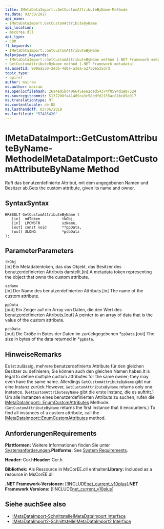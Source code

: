 ```yaml
---
title: IMetaDataImport::GetCustomAttributeByName-Methode
ms.date: 03/30/2017
api_name:
- IMetaDataImport.GetCustomAttributeByName
api_location:
- mscoree.dll
api_type:
- COM
f1_keywords:
- IMetaDataImport::GetCustomAttributeByName
helpviewer_keywords:
- IMetaDataImport::GetCustomAttributeByName method [.NET Framework metadata]
- GetCustomAttributeByName method [.NET Framework metadata]
ms.assetid: 909aa530-2e3b-4d0a-a38a-a2750e535d7d
topic_type:
- apiref
author: mairaw
ms.author: mairaw
ms.openlocfilehash: 26a4ed5bc406645e662ded54374f0594d1e97524
ms.sourcegitcommit: 5137208fa414d9ca3c58cdfd2155ac81bc89e917
ms.translationtype: MT
ms.contentlocale: de-DE
ms.lasthandoff: 03/06/2019
ms.locfileid: "57485420"
---
```

# <a name="imetadataimportgetcustomattributebyname-method"></a><span data-ttu-id="78369-102">IMetaDataImport::GetCustomAttributeByName-Methode</span><span class="sxs-lookup"><span data-stu-id="78369-102">IMetaDataImport::GetCustomAttributeByName Method</span></span>
<span data-ttu-id="78369-103">Ruft das benutzerdefinierte Attribut, mit dem angegebenen Namen und Besitzer ab.</span><span class="sxs-lookup"><span data-stu-id="78369-103">Gets the custom attribute, given its name and owner.</span></span>  
  
## <a name="syntax"></a><span data-ttu-id="78369-104">Syntax</span><span class="sxs-lookup"><span data-stu-id="78369-104">Syntax</span></span>  
  
```  
HRESULT GetCustomAttributeByName (  
   [in]  mdToken          tkObj,  
   [in]  LPCWSTR          szName,  
   [out] const void       **ppData,  
   [out] ULONG            *pcbData  
);  
```  
  
## <a name="parameters"></a><span data-ttu-id="78369-105">Parameter</span><span class="sxs-lookup"><span data-stu-id="78369-105">Parameters</span></span>  
 `tkObj`  
 <span data-ttu-id="78369-106">[in] Ein Metadatentoken, das das Objekt, das Besitzer des benutzerdefinierten Attributs darstellt.</span><span class="sxs-lookup"><span data-stu-id="78369-106">[in] A metadata token representing the object that owns the custom attribute.</span></span>  
  
 `szName`  
 <span data-ttu-id="78369-107">[in] Der Name des benutzerdefinierten Attributs.</span><span class="sxs-lookup"><span data-stu-id="78369-107">[in] The name of the custom attribute.</span></span>  
  
 `ppData`  
 <span data-ttu-id="78369-108">[out] Ein Zeiger auf ein Array von Daten, die den Wert des benutzerdefinierten Attributs.</span><span class="sxs-lookup"><span data-stu-id="78369-108">[out] A pointer to an array of data that is the value of the custom attribute.</span></span>  
  
 `pcbData`  
 <span data-ttu-id="78369-109">[out] Die Größe in Bytes der Daten im zurückgegebenen \*`ppData`.</span><span class="sxs-lookup"><span data-stu-id="78369-109">[out] The size in bytes of the data returned in \*`ppData`.</span></span>  
  
## <a name="remarks"></a><span data-ttu-id="78369-110">Hinweise</span><span class="sxs-lookup"><span data-stu-id="78369-110">Remarks</span></span>  
 <span data-ttu-id="78369-111">Es ist zulässig, mehrere benutzerdefinierte Attribute für den gleichen Besitzer zu definieren; Sie können auch den gleichen Namen haben.</span><span class="sxs-lookup"><span data-stu-id="78369-111">It is legal to define multiple custom attributes for the same owner; they may even have the same name.</span></span> <span data-ttu-id="78369-112">Allerdings `GetCustomAttributeByName` gibt nur eine Instanz zurück.</span><span class="sxs-lookup"><span data-stu-id="78369-112">However, `GetCustomAttributeByName` returns only one instance.</span></span> <span data-ttu-id="78369-113">(`GetCustomAttributeByName` gibt die erste Instanz, die es auftritt.) Um alle Instanzen eines benutzerdefinierten Attributs zu suchen, rufen die [IMetaDataImport:: EnumCustomAttributes](../../../../docs/framework/unmanaged-api/metadata/imetadataimport-enumcustomattributes-method.md) Methode.</span><span class="sxs-lookup"><span data-stu-id="78369-113">(`GetCustomAttributeByName` returns the first instance that it encounters.) To find all instances of a custom attribute, call the [IMetaDataImport::EnumCustomAttributes](../../../../docs/framework/unmanaged-api/metadata/imetadataimport-enumcustomattributes-method.md) method.</span></span>  
  
## <a name="requirements"></a><span data-ttu-id="78369-114">Anforderungen</span><span class="sxs-lookup"><span data-stu-id="78369-114">Requirements</span></span>  
 <span data-ttu-id="78369-115">**Plattformen:** Weitere Informationen finden Sie unter [Systemanforderungen](../../../../docs/framework/get-started/system-requirements.md).</span><span class="sxs-lookup"><span data-stu-id="78369-115">**Platforms:** See [System Requirements](../../../../docs/framework/get-started/system-requirements.md).</span></span>  
  
 <span data-ttu-id="78369-116">**Header:** Cor.h</span><span class="sxs-lookup"><span data-stu-id="78369-116">**Header:** Cor.h</span></span>  
  
 <span data-ttu-id="78369-117">**Bibliothek:** Als Ressource in MsCorEE.dll enthalten</span><span class="sxs-lookup"><span data-stu-id="78369-117">**Library:** Included as a resource in MsCorEE.dll</span></span>  
  
 <span data-ttu-id="78369-118">**.NET Framework-Versionen:** [!INCLUDE[net_current_v10plus](../../../../includes/net-current-v10plus-md.md)]</span><span class="sxs-lookup"><span data-stu-id="78369-118">**.NET Framework Versions:** [!INCLUDE[net_current_v10plus](../../../../includes/net-current-v10plus-md.md)]</span></span>  
  
## <a name="see-also"></a><span data-ttu-id="78369-119">Siehe auch</span><span class="sxs-lookup"><span data-stu-id="78369-119">See also</span></span>
- [<span data-ttu-id="78369-120">IMetaDataImport-Schnittstelle</span><span class="sxs-lookup"><span data-stu-id="78369-120">IMetaDataImport Interface</span></span>](../../../../docs/framework/unmanaged-api/metadata/imetadataimport-interface.md)
- [<span data-ttu-id="78369-121">IMetaDataImport2-Schnittstelle</span><span class="sxs-lookup"><span data-stu-id="78369-121">IMetaDataImport2 Interface</span></span>](../../../../docs/framework/unmanaged-api/metadata/imetadataimport2-interface.md)
